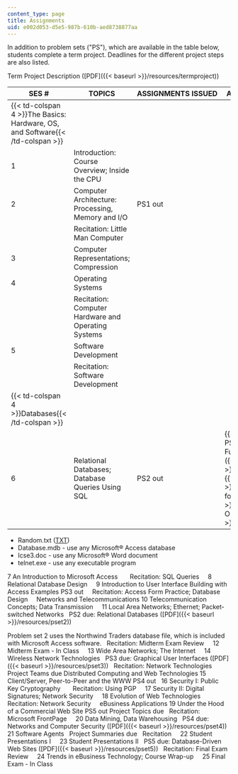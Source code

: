 ```yaml
---
content_type: page
title: Assignments
uid: e002d053-d5e5-987b-610b-aed8738877aa
---
```


In addition to problem sets ("PS"), which are available in the table below, students complete a term project. Deadlines for the different project steps are also listed.

Term Project Description ([PDF]({{< baseurl >}}/resources/termproject))

| SES # | TOPICS | ASSIGNMENTS ISSUED | ASSIGNMENTS DUE |
| --- | --- | --- | --- |
| {{< td-colspan 4 >}}The Basics: Hardware, OS, and Software{{< /td-colspan >}} ||||
| 1 | Introduction: Course Overview; Inside the CPU | &nbsp; |
| 2 | Computer Architecture: Processing, Memory and I/O | PS1 out | &nbsp; |
| &nbsp; | Recitation: Little Man Computer | &nbsp; |
| 3 | Computer Representations; Compression | &nbsp; |
| 4 | Operating Systems | &nbsp; |
| &nbsp; | Recitation: Computer Hardware and Operating Systems | &nbsp; |
| 5 | Software Development | &nbsp; |
| &nbsp; | Recitation: Software Development | &nbsp; |
| {{< td-colspan 4 >}}Databases{{< /td-colspan >}} ||||
| 6 | Relational Databases; Database Queries Using SQL | PS2 out |  {{< br >}}{{< br >}} PS1 due: Computer Fundamentals ([PDF]({{< baseurl >}}/resources/pset1))  {{< br >}}  {{< br >}}For PS1, use the following files {{< br >}}{{< br >}} *   One.txt ([TXT](/courses/sloan-school-of-management/15-564-information-technology-i-spring-2003/assignments/one.txt)) {{< br >}}{{< br >}}  

*   Random.txt ([TXT](/courses/sloan-school-of-management/15-564-information-technology-i-spring-2003/assignments/random.txt))
*   Database.mdb - use any Microsoft® Access database
*   Icse3.doc - use any Microsoft® Word document
*   telnet.exe - use any executable program

7 An Introduction to Microsoft Access       Recitation: SQL Queries     8 Relational Database Design     9 Introduction to User Interface Building with Access Examples PS3 out     Recitation: Access Form Practice; Database Design     Networks and Telecommunications 10 Telecommunication Concepts; Data Transmission     11 Local Area Networks; Ethernet; Packet-switched Networks   PS2 due: Relational Databases ([PDF]({{< baseurl >}}/resources/pset2))  
  
Problem set 2 uses the Northwind Traders database file, which is included with Microsoft Access software.   Recitation: Midterm Exam Review     12 Midterm Exam - In Class     13 Wide Area Networks; The Internet     14 Wireless Network Technologies   PS3 due: Graphical User Interfaces ([PDF]({{< baseurl >}}/resources/pset3))   Recitation: Network Technologies   Project Teams due Distributed Computing and Web Technologies 15 Client/Server, Peer-to-Peer and the WWW PS4 out   16 Security I: Public Key Cryptography       Recitation: Using PGP     17 Security II: Digital Signatures; Network Security     18 Evolution of Web Technologies       Recitation: Network Security     eBusiness Applications 19 Under the Hood of a Commercial Web Site PS5 out Project Topics due   Recitation: Microsoft FrontPage     20 Data Mining, Data Warehousing   PS4 due: Networks and Computer Security ([PDF]({{< baseurl >}}/resources/pset4)) 21 Software Agents   Project Summaries due   Recitation     22 Student Presentations I     23 Student Presentations II   PS5 due: Database-Driven Web Sites ([PDF]({{< baseurl >}}/resources/pset5))   Recitation: Final Exam Review     24 Trends in eBusiness Technology; Course Wrap-up     25 Final Exam - In Class